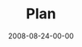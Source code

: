 ---
layout: message
category: message
series: "Rebuild"
title: "Plan"
date: 2008-08-24-00-00
message_id: 512
audio-description: "The thing that will keep us from pursuing a personal vision is fear. In this talk, Brian Tome discusses how we can begin to overcome the fear that keeps us paralyzed."
audio: "http://s3.amazonaws.com/crossroadsaudiomessages/Rebuild2.mp3"
audio-title: "Rebuild&#58; Plan"
audio-duration: "25:43"
video-description: "Brian Tome shares how fear can keep us from pursuing a personal vision."
video-title: "Rebuild&#58; Plan"
video: "http://s3.amazonaws.com/crossroadsvideomessages/Rebuild2.mp4"
video-poster: "https://www.crossroads.net/uploadedfiles/Rebuild2-still.jpg"
notes-description: " "
notes: "http://www.crossroads.net/players/media/hq/SN_08_23-24_08.pdf "
notes-title: "Rebuild&#58; Plan (Study Notes)"
program-description: ""
program: "http://www.crossroads.net/players/media/hq/0823_24Program.pdf"
program-title: "Rebuild: Plan (Program)"
---